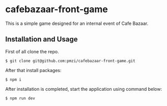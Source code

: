 # cafebazaar-front-game
This is a simple game designed for an internal event of Cafe Bazaar.

## Installation and Usage

First of all clone the repo.
```
$ git clone git@github.com:pmzi/cafebazaar-front-game.git
```
After that install packages:
```
$ npm i
```

After installation is completed, start the application using command below:
```
$ npm run dev
```
